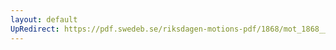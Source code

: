```yaml
---
layout: default
UpRedirect: https://pdf.swedeb.se/riksdagen-motions-pdf/1868/mot_1868__ak__00149.pdf
---
```

